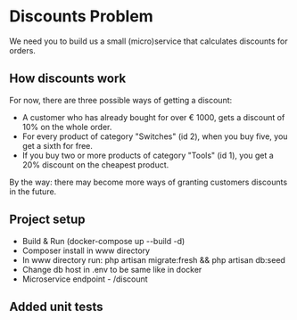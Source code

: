 # Discounts Problem
We need you to build us a small (micro)service that calculates discounts for orders.

## How discounts work
For now, there are three possible ways of getting a discount:

- A customer who has already bought for over € 1000, gets a discount of 10% on the whole order.
- For every product of category "Switches" (id 2), when you buy five, you get a sixth for free.
- If you buy two or more products of category "Tools" (id 1), you get a 20% discount on the cheapest product.

By the way: there may become more ways of granting customers discounts in the future.

## Project setup
- Build & Run (docker-compose up --build -d)
- Composer install in www directory
- In www directory run: php artisan migrate:fresh && php artisan db:seed
- Change db host in .env to be same like in docker 
- Microservice endpoint - /discount 

## Added unit tests